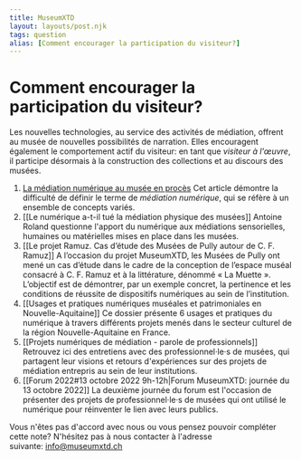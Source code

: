 ```yaml
---
title: MuseumXTD
layout: layouts/post.njk
tags: question
alias: [Comment encourager la participation du visiteur?]
---
```

# **Comment encourager la participation du visiteur**?
Les nouvelles technologies, au service des activités de médiation, offrent au musée de nouvelles possibilités de narration. Elles encouragent également le comportement actif du visiteur: en tant que *visiteur à l'œuvre*, il participe désormais à la construction des collections et au discours des musées. 

1. [La médiation numérique au musée en procès](https://doi.org/10.4000/rfsic.5592)
   Cet article démontre la difficulté de définir le terme de *médiation numérique*, qui se réfère à un ensemble de concepts variés.
2. [[Le numérique a-t-il tué la médiation physique des musées]]
   Antoine Roland questionne l'apport du numérique aux médiations sensorielles, humaines ou matérielles mises en place dans les musées.
3. [[Le projet Ramuz. Cas d’étude des Musées de Pully autour de C. F. Ramuz]]
   A l’occasion du projet MuseumXTD, les Musées de Pully ont mené un cas d’étude dans le cadre de la conception de l’espace muséal consacré à C. F. Ramuz et à la littérature, dénommé « La Muette ». L’objectif est de démontrer, par un exemple concret, la pertinence et les conditions de réussite de dispositifs numériques au sein de l’institution. 
4. [[Usages et pratiques numériques muséales et patrimoniales en Nouvelle-Aquitaine]]
   Ce dossier présente 6 usages et pratiques du numérique à travers différents projets menés dans le secteur culturel de la région Nouvelle-Aquitaine en France. 
5. [[Projets numériques de médiation - parole de professionnels]] 
   Retrouvez ici des entretiens avec des professionnel·le·s de musées, qui partagent leur visions et retours d'expériences sur des projets de médiation entrepris au sein de leur institutions.  
6. [[Forum 2022#13 octobre 2022 9h-12h|Forum MuseumXTD: journée du 13 octobre 2022]]
   La deuxième journée du forum est l'occasion de présenter des projets de professionnel·le·s de musées qui ont utilisé le numérique pour réinventer le lien avec leurs publics.  

 
Vous n'êtes pas d'accord avec nous ou vous pensez pouvoir compléter cette note? N'hésitez pas à nous contacter à l'adresse suivante: [info@museumxtd.ch](mailto:info@museumxtd.ch)